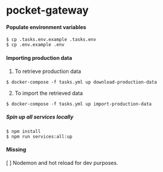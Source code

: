 # pocket-gateway

#### Populate environment variables
```
$ cp .tasks.env.example .tasks.env
$ cp .env.example .env
```

#### Importing production data
1. To retrieve production data
```
$ docker-compose -f tasks.yml up download-production-data
```

2. To import the retrieved data
```
$ docker-compose -f tasks.yml up import-production-data
```

##### Spin up all services locally
```
$ npm install
$ npm run services:all:up
```

#### Missing
[ ] Nodemon and hot reload for dev purposes.